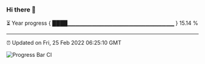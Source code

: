 ### Hi there 👋

⏳ Year progress { ████▁▁▁▁▁▁▁▁▁▁▁▁▁▁▁▁▁▁▁▁▁▁▁▁▁▁ } 15.14 %

---

⏰ Updated on Fri, 25 Feb 2022 06:25:10 GMT

![Progress Bar CI](https://github.com/ZhaoGui/ZhaoGui/workflows/Progress%20Bar%20CI/badge.svg)
